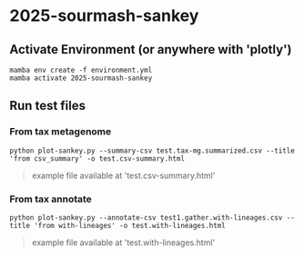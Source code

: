# 2025-sourmash-sankey


## Activate Environment (or anywhere with 'plotly')

```
mamba env create -f environment.yml
mamba activate 2025-sourmash-sankey
```

## Run test files

### From tax metagenome
```
python plot-sankey.py --summary-csv test.tax-mg.summarized.csv --title 'from csv_summary' -o test.csv-summary.html  
```
> example file available at 'test.csv-summary.html'

### From tax annotate
```
python plot-sankey.py --annotate-csv test1.gather.with-lineages.csv --title 'from with-lineages' -o test.with-lineages.html
```
> example file available at 'test.with-lineages.html'
